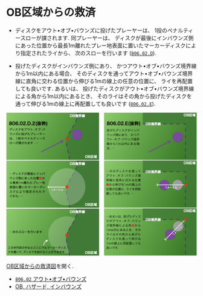 # OB区域からの救済

* ディスクをアウト•オブ•バウンズに投げたプレーヤーは、
1投のペナルティースローが課されます.
同プレーヤーは、
ディスクが最後にインバウンズ側にあった位置から最長1m離れたプレー地表面に置いたマーカーディスクにより指定されたライから、
次のスローを行います
([`806.02.D`](80602)).

* 投げたディスクがインバウンズ側にあり、
かつアウト•オブ•バウンズ境界線から1m以内にある場合、
そのディスクを通ってアウト•オブ•バウンズ境界線に直角に交わる位置から伸びる1mの線上の任意の位置に、
ライを再配置しても良いです.
あるいは、
投げたディスクがアウト•オブ•バウンズ境界線による角から1m以内にあるとき、
そのライはその角から投げたディスクを通って伸びる1mの線上に再配置しても良いです
([`806.02.E`](80602)).

![OB区域からの救済図](assets/img/relief-from-ob.png)

[OB区域からの救済図](https://jpdga-shizuoka.github.io/rules/assets/img/relief-from-ob.png)を開く.

* [`806.02` アウト•オブ•バウンズ](80602)
* [OB, ハザード, インバウンズ](obhazardinbounds)
